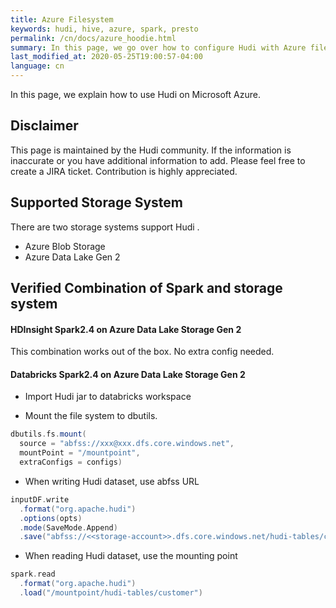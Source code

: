```yaml
---
title: Azure Filesystem
keywords: hudi, hive, azure, spark, presto
permalink: /cn/docs/azure_hoodie.html
summary: In this page, we go over how to configure Hudi with Azure filesystem.
last_modified_at: 2020-05-25T19:00:57-04:00
language: cn
---
```

In this page, we explain how to use Hudi on Microsoft Azure.

## Disclaimer

This page is maintained by the Hudi community.
If the information is inaccurate or you have additional information to add.
Please feel free to create a JIRA ticket. Contribution is highly appreciated.

## Supported Storage System

There are two storage systems support Hudi .

- Azure Blob Storage
- Azure Data Lake Gen 2

## Verified Combination of Spark and storage system

#### HDInsight Spark2.4 on Azure Data Lake Storage Gen 2
This combination works out of the box. No extra config needed.

#### Databricks Spark2.4 on Azure Data Lake Storage Gen 2
- Import Hudi jar to databricks workspace

- Mount the file system to dbutils.
```scala
dbutils.fs.mount(
  source = "abfss://xxx@xxx.dfs.core.windows.net",
  mountPoint = "/mountpoint",
  extraConfigs = configs)
```
- When writing Hudi dataset, use abfss URL
```scala
inputDF.write
  .format("org.apache.hudi")
  .options(opts)
  .mode(SaveMode.Append)
  .save("abfss://<<storage-account>>.dfs.core.windows.net/hudi-tables/customer")
```
- When reading Hudi dataset, use the mounting point
```scala
spark.read
  .format("org.apache.hudi")
  .load("/mountpoint/hudi-tables/customer")
```
